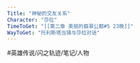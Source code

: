 ```yaml
---
Title: "神秘的交友关系"
Character: "莎拉"
TimeToGet: "[[第二章 美丽的翡翠公都#5 23晚]]"
WayToGet: "托利斯塔当铺与莎拉对话"
---
```


#英雄传说/闪之轨迹/笔记/人物